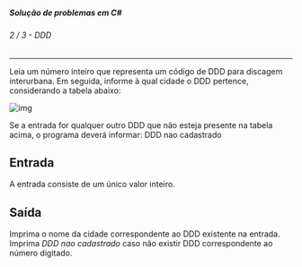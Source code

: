 ##### Solução de problemas em C#

###### 2 / 3 - DDD

------

Leia um número inteiro que representa um código de DDD para discagem interurbana. Em seguida, informe à qual cidade o DDD pertence, considerando a tabela abaixo:

![img](https://resources.urionlinejudge.com.br/gallery/images/problems/UOJ_1050.png)

Se a entrada for qualquer outro DDD que não esteja presente na tabela acima, o programa deverá informar:
DDD nao cadastrado

## Entrada

A entrada consiste de um único valor inteiro.

## Saída

Imprima o nome da cidade correspondente ao DDD existente na entrada. Imprima *DDD nao cadastrado* caso não existir DDD correspondente ao número digitado.